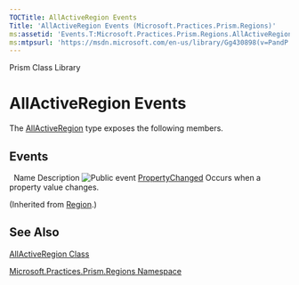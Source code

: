 ```yaml
---
TOCTitle: AllActiveRegion Events
Title: 'AllActiveRegion Events (Microsoft.Practices.Prism.Regions)'
ms:assetid: 'Events.T:Microsoft.Practices.Prism.Regions.AllActiveRegion'
ms:mtpsurl: 'https://msdn.microsoft.com/en-us/library/Gg430898(v=PandP.50)'
---
```


Prism Class Library

AllActiveRegion Events
======================

The [AllActiveRegion](https://msdn.microsoft.com/en-us/library/microsoft.practices.prism.regions.allactiveregion(v=pandp.50)) type exposes the following members.

Events
------

<span id="eventTableToggle"></span>
 
Name
Description
![](https://msdn.microsoft.com/en-us/Gg430898.pubevent(en-us,PandP.50).gif "Public event")
[PropertyChanged](https://msdn.microsoft.com/en-us/library/microsoft.practices.prism.regions.region.propertychanged(v=pandp.50))
Occurs when a property value changes.

(Inherited from [Region](https://msdn.microsoft.com/en-us/library/microsoft.practices.prism.regions.region(v=pandp.50)).)

See Also
--------


[AllActiveRegion Class](https://msdn.microsoft.com/en-us/library/microsoft.practices.prism.regions.allactiveregion(v=pandp.50))

[Microsoft.Practices.Prism.Regions Namespace](https://msdn.microsoft.com/en-us/library/microsoft.practices.prism.regions(v=pandp.50))

